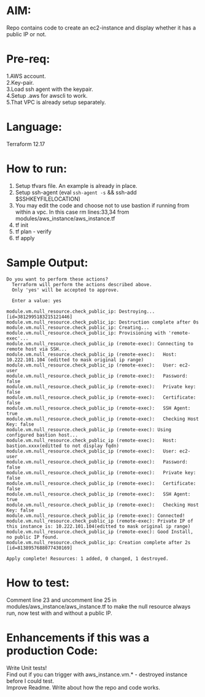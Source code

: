 # AIM:
Repo contains code to create an ec2-instance and display whether it has a public IP or not.

# Pre-req:
1.AWS account.  
2.Key-pair.  
3.Load ssh agent with the keypair.   
4.Setup .aws for awscli to work.  
5.That VPC is already setup separately.  


# Language:
Terraform 12.17


# How to run:
1. Setup tfvars file. An example is already in place.
2. Setup ssh-agent (eval `ssh-agent -s` && ssh-add $SSHKEYFILELOCATION)
3. You may edit the code and choose not to use bastion if running from within a vpc. In this case rm lines:33,34 from modules/aws_instance/aws_instance.tf
4. tf init
5. tf plan - verify
6. tf apply

# Sample Output:
```
Do you want to perform these actions?
  Terraform will perform the actions described above.
  Only 'yes' will be accepted to approve.

  Enter a value: yes

module.vm.null_resource.check_public_ip: Destroying... [id=3812995183215121446]
module.vm.null_resource.check_public_ip: Destruction complete after 0s
module.vm.null_resource.check_public_ip: Creating...
module.vm.null_resource.check_public_ip: Provisioning with 'remote-exec'...
module.vm.null_resource.check_public_ip (remote-exec): Connecting to remote host via SSH...
module.vm.null_resource.check_public_ip (remote-exec):   Host: 10.222.101.104 (editted to mask original ip range)
module.vm.null_resource.check_public_ip (remote-exec):   User: ec2-user
module.vm.null_resource.check_public_ip (remote-exec):   Password: false
module.vm.null_resource.check_public_ip (remote-exec):   Private key: false
module.vm.null_resource.check_public_ip (remote-exec):   Certificate: false
module.vm.null_resource.check_public_ip (remote-exec):   SSH Agent: true
module.vm.null_resource.check_public_ip (remote-exec):   Checking Host Key: false
module.vm.null_resource.check_public_ip (remote-exec): Using configured bastion host...
module.vm.null_resource.check_public_ip (remote-exec):   Host: bastion.xxxx(editted to not display fqdn)
module.vm.null_resource.check_public_ip (remote-exec):   User: ec2-user
module.vm.null_resource.check_public_ip (remote-exec):   Password: false
module.vm.null_resource.check_public_ip (remote-exec):   Private key: false
module.vm.null_resource.check_public_ip (remote-exec):   Certificate: false
module.vm.null_resource.check_public_ip (remote-exec):   SSH Agent: true
module.vm.null_resource.check_public_ip (remote-exec):   Checking Host Key: false
module.vm.null_resource.check_public_ip (remote-exec): Connected!
module.vm.null_resource.check_public_ip (remote-exec): Private IP of this instance is: 10.222.101.104(editted to mask original ip range)
module.vm.null_resource.check_public_ip (remote-exec): Good Install, no public IP found.
module.vm.null_resource.check_public_ip: Creation complete after 2s [id=8138957688077430169]

Apply complete! Resources: 1 added, 0 changed, 1 destroyed.
```

# How to test:
Comment line 23 and uncomment line 25 in modules/aws_instance/aws_instance.tf to make the null resource always run, now test with and without a public IP.

# Enhancements if this was a production Code:
Write Unit tests!  
Find out if you can trigger with aws_instance.vm.* - destroyed instance before I could test.  
Improve Readme. Write about how the repo and code works.
